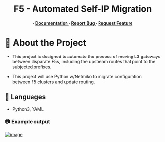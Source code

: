 <div align='center'>

<h1>F5 - Automated Self-IP Migration</h1>
<h4> <span> · </span> <a href="https://github.com/daisy-dynawhite/F5-Migration/blob/master/README.md"> Documentation </a> <span> · </span> <a href="https://github.com/daisy-dynawhite/F5-Migration/issues"> Report Bug </a> <span> · </span> <a href="https://github.com/daisy-dynawhite/F5-Migration/issues"> Request Feature </a> </h4>
</div>

# :star2: About the Project
- <p>This project is designed to automate the process of moving L3 gateways between disparate F5s, including the upstream routes that point to the subjected prefixes.</p>
- <p>This project will use Python w/Netmiko to migrate configuration between F5 clusters and update routing.</p>

## :dart: Languages
- Python3, YAML
### :camera: Example output
<div align="left"> <a href=""><img src="https://github.com/daisy-dynawhite/F5-Migration/blob/main/Untitled.png" alt='image'/></a> </div>


